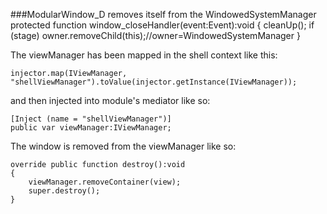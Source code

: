###ModularWindow_D
removes itself from the WindowedSystemManager
	protected function window_closeHandler(event:Event):void
	{
		cleanUp();
		if (stage)
			owner.removeChild(this);//owner=WindowedSystemManager
	}

The viewManager has been mapped in the shell context like this:

    injector.map(IViewManager, "shellViewManager").toValue(injector.getInstance(IViewManager));
    
and then injected into module's mediator like so:
    
    [Inject (name = "shellViewManager")]
    public var viewManager:IViewManager;

The window is removed from the viewManager like so:

	override public function destroy():void
	{
		viewManager.removeContainer(view);
		super.destroy();
	}
